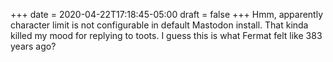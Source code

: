 +++
date = 2020-04-22T17:18:45-05:00
draft = false
+++
Hmm, apparently character limit is not configurable in default Mastodon install. That kinda killed my mood for replying to toots. I guess this is what Fermat felt like 383 years ago?